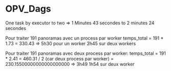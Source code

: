# OPV_Dags

One task by executor to two => 1 Minutes 43 secondes to 2 minutes 24 secondes

Pour traiter 191 panoramas avec un process par worker
temps_total = 191 * 1.73 = 330.43 => 5h30 pour un worker
2h45 sur deux workers

Pour traiter 191 panoramas avec deux process par worker:
temps_total = 191 * 2.41 = 460.31 / 2 (car deux process par worker) =  230.15500000000000000000 => 3h49
1h54 sur deux worker